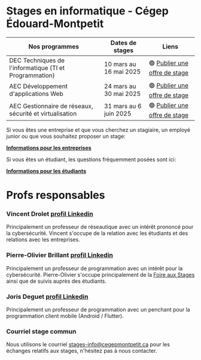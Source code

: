 # Stages en informatique - Cégep Édouard-Montpetit

| Nos programmes | Dates de stages | Liens
| ------------- | ------------- | ------------- | 
| DEC Techniques de l'informatique (TI et Programmation) | 10 mars au 16 mai 2025 | 🟢 [Publier une offre de stage](https://forms.gle/fiKXJWsD4UF7wgbb8)
| AEC Développement d'applications Web | 24 mars au 30 mai 2025 | 🟢 [Publier une offre de stage](https://forms.gle/fiKXJWsD4UF7wgbb8)
| AEC Gestionnaire de réseaux, sécurité et virtualisation | 31 mars au 6 juin 2025 | 🟢 [Publier une offre de stage](https://forms.gle/fiKXJWsD4UF7wgbb8)

Si vous êtes une entreprise et que vous cherchez un stagiaire, un employé junior ou que vous souhaitez proposer un stage:

**[Informations pour les entreprises](entreprises)**

Si vous êtes un étudiant, les questions fréquemment posées sont ici:

**[Informations pour les étudiants](etudiants)**

# Profs responsables

### Vincent Drolet [profil Linkedin](https://www.linkedin.com/in/vdrolet)
Principalement un professeur de réseautique avec un intérêt prononcé pour la cybersécurité. Vincent s'occupe de la relation avec les étudiants et des relations avec les entreprises.

### Pierre-Olivier Brillant [profil Linkedin](https://www.linkedin.com/in/pierreolivier-brillant/)
Principalement un professeur de programmation avec un intérêt pour la cybersécurité. Pierre-Olivier s'occupe principalement de la [Foire aux Stages](foire) ainsi que de suivis auprès des étudiants.

### Joris Deguet [profil Linkedin](https://www.linkedin.com/in/joris-deguet-463781a)
Principalement un professeur de programmation avec un penchant pour la programmation client mobile (Android / Flutter).

### Courriel stage commun
Nous utilisons le courriel [stages-info@cegepmontpetit.ca](mailto:stages-info@cegepmontpetit.ca) pour les échanges relatifs aux stages, n'hésitez pas à nous contacter.
